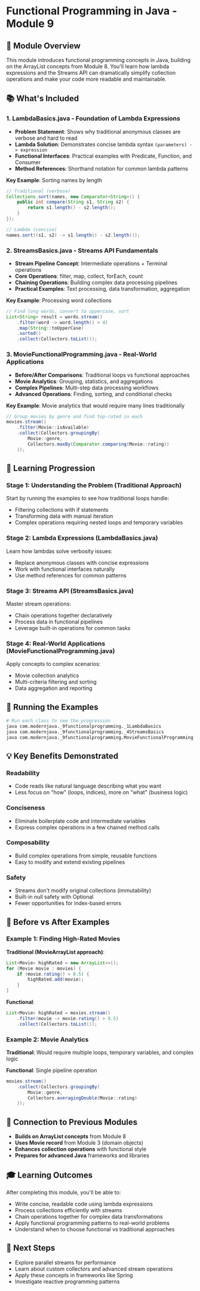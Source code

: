 # Functional Programming in Java - Module 9

## 🎯 Module Overview
This module introduces functional programming concepts in Java, building on the ArrayList concepts from Module 8. You'll learn how lambda expressions and the Streams API can dramatically simplify collection operations and make your code more readable and maintainable.

## 📚 What's Included

### 1. **LambdaBasics.java** - Foundation of Lambda Expressions
- **Problem Statement**: Shows why traditional anonymous classes are verbose and hard to read
- **Lambda Solution**: Demonstrates concise lambda syntax `(parameters) -> expression`
- **Functional Interfaces**: Practical examples with Predicate, Function, and Consumer
- **Method References**: Shorthand notation for common lambda patterns

**Key Example**: Sorting names by length
```java
// Traditional (verbose)
Collections.sort(names, new Comparator<String>() {
    public int compare(String s1, String s2) {
        return s1.length() - s2.length();
    }
});

// Lambda (concise)
names.sort((s1, s2) -> s1.length() - s2.length());
```

### 2. **StreamsBasics.java** - Streams API Fundamentals
- **Stream Pipeline Concept**: Intermediate operations + Terminal operations
- **Core Operations**: filter, map, collect, forEach, count
- **Chaining Operations**: Building complex data processing pipelines
- **Practical Examples**: Text processing, data transformation, aggregation

**Key Example**: Processing word collections
```java
// Find long words, convert to uppercase, sort
List<String> result = words.stream()
    .filter(word -> word.length() > 4)
    .map(String::toUpperCase)
    .sorted()
    .collect(Collectors.toList());
```

### 3. **MovieFunctionalProgramming.java** - Real-World Applications
- **Before/After Comparisons**: Traditional loops vs functional approaches
- **Movie Analytics**: Grouping, statistics, and aggregations
- **Complex Pipelines**: Multi-step data processing workflows
- **Advanced Operations**: Finding, sorting, and conditional checks

**Key Example**: Movie analytics that would require many lines traditionally
```java
// Group movies by genre and find top-rated in each
movies.stream()
    .filter(Movie::isAvailable)
    .collect(Collectors.groupingBy(
        Movie::genre,
        Collectors.maxBy(Comparator.comparing(Movie::rating))
    ));
```

## 🔄 Learning Progression

### Stage 1: Understanding the Problem (Traditional Approach)
Start by running the examples to see how traditional loops handle:
- Filtering collections with if statements
- Transforming data with manual iteration
- Complex operations requiring nested loops and temporary variables

### Stage 2: Lambda Expressions (LambdaBasics.java)
Learn how lambdas solve verbosity issues:
- Replace anonymous classes with concise expressions
- Work with functional interfaces naturally
- Use method references for common patterns

### Stage 3: Streams API (StreamsBasics.java)
Master stream operations:
- Chain operations together declaratively
- Process data in functional pipelines
- Leverage built-in operations for common tasks

### Stage 4: Real-World Applications (MovieFunctionalProgramming.java)
Apply concepts to complex scenarios:
- Movie collection analytics
- Multi-criteria filtering and sorting
- Data aggregation and reporting

## 🚀 Running the Examples

```bash
# Run each class to see the progression
java com.modernjava._9functionalprogramming._1LambdaBasics
java com.modernjava._9functionalprogramming._4StreamsBasics  
java com.modernjava._9functionalprogramming.MovieFunctionalProgramming
```

## 💡 Key Benefits Demonstrated

### Readability
- Code reads like natural language describing what you want
- Less focus on "how" (loops, indices), more on "what" (business logic)

### Conciseness
- Eliminate boilerplate code and intermediate variables
- Express complex operations in a few chained method calls

### Composability
- Build complex operations from simple, reusable functions
- Easy to modify and extend existing pipelines

### Safety
- Streams don't modify original collections (immutability)
- Built-in null safety with Optional
- Fewer opportunities for index-based errors

## 🎯 Before vs After Examples

### Example 1: Finding High-Rated Movies
**Traditional (MovieArrayList approach)**:
```java
List<Movie> highRated = new ArrayList<>();
for (Movie movie : movies) {
    if (movie.rating() > 8.5) {
        highRated.add(movie);
    }
}
```

**Functional**:
```java
List<Movie> highRated = movies.stream()
    .filter(movie -> movie.rating() > 8.5)
    .collect(Collectors.toList());
```

### Example 2: Movie Analytics
**Traditional**: Would require multiple loops, temporary variables, and complex logic

**Functional**: Single pipeline operation
```java
movies.stream()
    .collect(Collectors.groupingBy(
        Movie::genre,
        Collectors.averagingDouble(Movie::rating)
    ));
```

## 🔗 Connection to Previous Modules
- **Builds on ArrayList concepts** from Module 8
- **Uses Movie record** from Module 3 (domain objects)
- **Enhances collection operations** with functional style
- **Prepares for advanced Java** frameworks and libraries

## 🎓 Learning Outcomes
After completing this module, you'll be able to:
- Write concise, readable code using lambda expressions
- Process collections efficiently with streams
- Chain operations together for complex data transformations
- Apply functional programming patterns to real-world problems
- Understand when to choose functional vs traditional approaches

## 🔄 Next Steps
- Explore parallel streams for performance
- Learn about custom collectors and advanced stream operations
- Apply these concepts in frameworks like Spring
- Investigate reactive programming patterns
